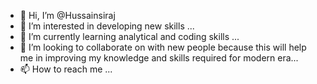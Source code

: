 - 👋 Hi, I’m @Hussainsiraj
- 👀 I’m interested in developing new skills  ...
- 🌱 I’m currently learning analytical and coding skills ...
- 💞️ I’m looking to collaborate on with new people because this will help me in improving my knowledge and skills required for modern era...
- 📫 How to reach me ...

<!---
Hussainsiraj/Hussainsiraj is a ✨ special ✨ repository because its `README.md` (this file) appears on your GitHub profile.
You can click the Preview link to take a look at your changes.
--->
